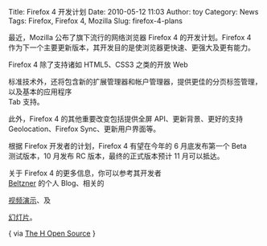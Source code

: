 Title: Firefox 4 开发计划
Date: 2010-05-12 11:03
Author: toy
Category: News
Tags: Firefox, Firefox 4, Mozilla
Slug: firefox-4-plans

最近，Mozilla 公布了旗下流行的网络浏览器 Firefox 4 的开发计划。Firefox
4  
作为下一个主要更新版本，其开发目的是使浏览器更快速、更强大及更有能力。

Firefox 4 除了支持诸如 HTML5、CSS3 之类的开放 Web  

标准技术外，还将包含新的扩展管理器和帐户管理器，提供更佳的分页标签管理，以及基本的应用程序  
Tab 支持。

此外，Firefox 4 的其他重要改变包括提供全屏 API、更新背景、更好的支持  
Geolocation、Firefox Sync、更新用户界面等。

根据 Firefox 开发者的计划，Firefox 4 有望在今年的 6 月底发布第一个 Beta  
测试版本，10 月发布 RC 版本，最终的正式版本预计 11 月可以抵达。

关于 Firefox 4 的更多信息，你可以参考其开发者  
[Beltzner](http://beltzner.ca/mike/) 的个人 Blog、相关的  

[视频演示](http://videos.mozilla.org/serv/air\_mozilla/firefox4.ogg)、及  

[幻灯片](http://www.slideshare.net/beltzner/firefox-roadmap-2010-0510?from=ss\_embed)。

{ via [The H Open
Source](http://www.h-online.com/open/news/item/Mozilla-s-Beltzner-announces-Firefox-4-plans-997440.html)
}
